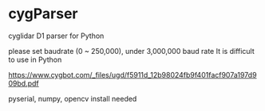 # cygParser
cyglidar D1 parser for Python

please set baudrate (0 ~ 250,000), under 3,000,000 baud rate
It is difficult to use in Python

https://www.cygbot.com/_files/ugd/f5911d_12b98024fb9f401facf907a197d909bd.pdf

pyserial, numpy, opencv install needed
